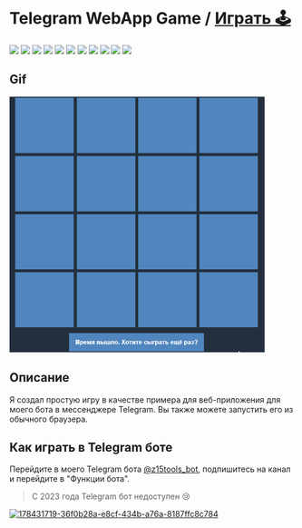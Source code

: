 # Telegram WebApp Game / [Играть 🕹️](https://zalexanninev15.github.io/Telegram-WebApp-Game/)

[![](https://img.shields.io/badge/platform-Browser-27282D.svg)](https://github.com/Zalexanninev15/Telegram-WebApp-Game)
[![](https://img.shields.io/badge/written_on-HTML-E34F26.svg?logo=html5)](https://github.com/Zalexanninev15/Telegram-WebApp-Game)
[![](https://img.shields.io/badge/written_on-Java_Script-F7DF1E.svg?logo=javascript)](https://github.com/Zalexanninev15/Telegram-WebApp-Game)
[![](https://img.shields.io/badge/release-v1.0-blue.svg)](https://github.com/Zalexanninev15/Telegram-WebApp-Game)
[![](https://img.shields.io/github/last-commit/Zalexanninev15/Telegram-WebApp-Game)](https://github.com/Zalexanninev15/Telegram-WebApp-Game/commits/main)
[![](https://img.shields.io/github/stars/Zalexanninev15/Telegram-WebApp-Game.svg)](https://github.com/Zalexanninev15/Telegram-WebApp-Game/stargazers)
[![](https://img.shields.io/github/forks/Zalexanninev15/Telegram-WebApp-Game.svg)](https://github.com/Zalexanninev15/Telegram-WebApp-Game/network/members)
[![](https://img.shields.io/github/issues/Zalexanninev15/Telegram-WebApp-Game.svg)](https://github.com/Zalexanninev15/Telegram-WebApp-Game/issues?q=is%3Aopen+is%3Aissue)
[![](https://img.shields.io/github/issues-closed/Zalexanninev15/Telegram-WebApp-Game.svg)](https://github.com/Zalexanninev15/Telegram-WebApp-Game/issues?q=is%3Aissue+is%3Aclosed)
[![](https://img.shields.io/badge/license-MIT-blue.svg)](LICENSE)
[![](https://img.shields.io/badge/Donate-FFDD00.svg?logo=buymeacoffee&logoColor=black)](https://z15.neocities.org/donate)

## Gif

<img src="https://github.com/Zalexanninev15/Telegram-WebApp-Game/blob/main/demo.gif?raw=true" width="450" height="450"/>

## Описание

Я создал простую игру в качестве примера для веб-приложения для моего бота в мессенджере Telegram. Вы также можете запустить его из обычного браузера.

## Как играть в Telegram боте

Перейдите в моего Telegram бота [@z15tools_bot](https://t.me/z15tools_bot), подпишитесь на канал и перейдите в "Функции бота".

> С 2023 года Telegram бот недоступен 😢

<a href="https://ibb.co/LYHzfkz"><img src="https://i.ibb.co/XjMZT2Z/178431719-36f0b28a-e8cf-434b-a76a-8187ffc8c784.png" alt="178431719-36f0b28a-e8cf-434b-a76a-8187ffc8c784" border="0"></a>